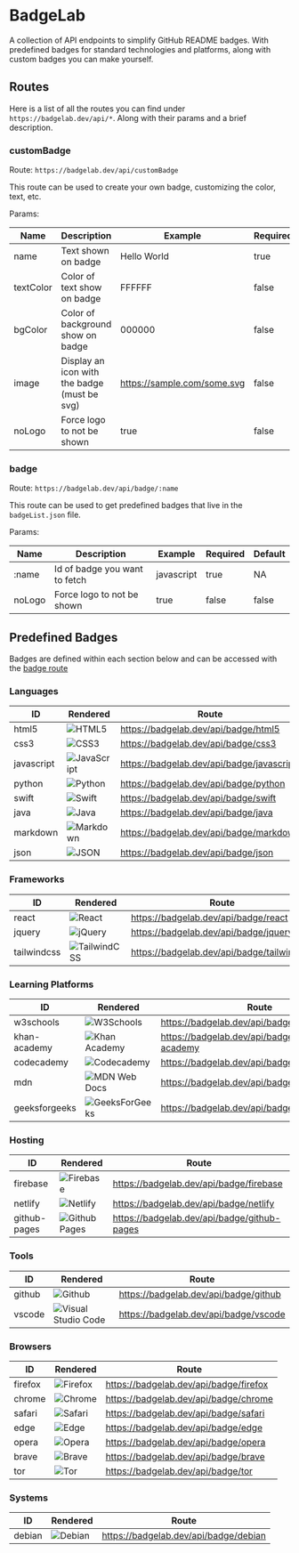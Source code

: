 # BadgeLab

A collection of API endpoints to simplify GitHub README badges. With predefined badges for standard technologies and platforms, along with custom badges you can make yourself.

## Routes

Here is a list of all the routes you can find under `https://badgelab.dev/api/*`. Along with their params and a brief description.

### customBadge

Route:
`https://badgelab.dev/api/customBadge`

This route can be used to create your own badge, customizing the color, text, etc.

Params:

| Name      | Description                                  | Example                       | Required | Default |
| --------- | -------------------------------------------- | ----------------------------- | -------- | ------- |
| name      | Text shown on badge                          | Hello World                   | true     | NA      |
| textColor | Color of text show on badge                  | FFFFFF                        | false    | white   |
| bgColor   | Color of background show on badge            | 000000                        | false    | black   |
| image     | Display an icon with the badge (must be svg) | <https://sample.com/some.svg> | false    | "null"  |
| noLogo    | Force logo to not be shown                   | true                          | false    | false   |

### badge

Route:
`https://badgelab.dev/api/badge/:name`

This route can be used to get predefined badges that live in the `badgeList.json` file.

Params:

| Name   | Description                   | Example    | Required | Default |
| ------ | ----------------------------- | ---------- | -------- | ------- |
| :name  | Id of badge you want to fetch | javascript | true     | NA      |
| noLogo | Force logo to not be shown    | true       | false    | false   |

## Predefined Badges

Badges are defined within each section below and can be accessed with the [badge route](#badge)

### Languages

| ID         | Rendered                                                 | Route                                       |
| ---------- | -------------------------------------------------------- | ------------------------------------------- |
| html5      | ![HTML5](https://badgelab.dev/api/badge/html5)           | <https://badgelab.dev/api/badge/html5>      |
| css3       | ![CSS3](https://badgelab.dev/api/badge/css3)             | <https://badgelab.dev/api/badge/css3>       |
| javascript | ![JavaScript](https://badgelab.dev/api/badge/javascript) | <https://badgelab.dev/api/badge/javascript> |
| python     | ![Python](https://badgelab.dev/api/badge/python)         | <https://badgelab.dev/api/badge/python>     |
| swift      | ![Swift](https://badgelab.dev/api/badge/swift)           | <https://badgelab.dev/api/badge/swift>      |
| java       | ![Java](https://badgelab.dev/api/badge/java)             | <https://badgelab.dev/api/badge/java>       |
| markdown   | ![Markdown](https://badgelab.dev/api/badge/markdown)     | <https://badgelab.dev/api/badge/markdown>   |
| json       | ![JSON](https://badgelab.dev/api/badge/json)             | <https://badgelab.dev/api/badge/json>       |

### Frameworks
| ID          | Rendered                                                   | Route                                        |
| ----------- | ---------------------------------------------------------- | -------------------------------------------- |
| react       | ![React](https://badgelab.dev/api/badge/react)             | <https://badgelab.dev/api/badge/react>       |
| jquery      | ![jQuery](https://badgelab.dev/api/badge/jquery)           | <https://badgelab.dev/api/badge/jquery>      |
| tailwindcss | ![TailwindCSS](https://badgelab.dev/api/badge/tailwindcss) | <https://badgelab.dev/api/badge/tailwindcss> |

### Learning Platforms

| ID            | Rendered                                                       | Route                                          |
| ------------- | -------------------------------------------------------------- | ---------------------------------------------- |
| w3schools     | ![W3Schools](https://badgelab.dev/api/badge/w3schools)         | <https://badgelab.dev/api/badge/w3schools>     |
| khan-academy  | ![Khan Academy](https://badgelab.dev/api/badge/khan-academy)   | <https://badgelab.dev/api/badge/khan-academy>  |
| codecademy    | ![Codecademy](https://badgelab.dev/api/badge/codecademy)       | <https://badgelab.dev/api/badge/codecademy>    |
| mdn           | ![MDN Web Docs](https://badgelab.dev/api/badge/mdn)            | <https://badgelab.dev/api/badge/mdn>           |
| geeksforgeeks | ![GeeksForGeeks](https://badgelab.dev/api/badge/geeksforgeeks) | <https://badgelab.dev/api/badge/geeksforgeeks> |

### Hosting

| ID           | Rendered                                                     | Route                                         |
| ------------ | ------------------------------------------------------------ | --------------------------------------------- |
| firebase     | ![Firebase](https://badgelab.dev/api/badge/firebase)         | <https://badgelab.dev/api/badge/firebase>     |
| netlify      | ![Netlify](https://badgelab.dev/api/badge/netlify)           | <https://badgelab.dev/api/badge/netlify>      |
| github-pages | ![Github Pages](https://badgelab.dev/api/badge/github-pages) | <https://badgelab.dev/api/badge/github-pages> |

### Tools

| ID     | Rendered                                                     | Route                                   |
| ------ | ------------------------------------------------------------ | --------------------------------------- |
| github | ![Github](https://badgelab.dev/api/badge/github)             | <https://badgelab.dev/api/badge/github> |
| vscode | ![Visual Studio Code](https://badgelab.dev/api/badge/vscode) | <https://badgelab.dev/api/badge/vscode> |

### Browsers
| ID      | Rendered                                           | Route                                    |
| ------- | -------------------------------------------------- | ---------------------------------------- |
| firefox | ![Firefox](https://badgelab.dev/api/badge/firefox) | <https://badgelab.dev/api/badge/firefox> |
| chrome  | ![Chrome](https://badgelab.dev/api/badge/chrome)   | <https://badgelab.dev/api/badge/chrome>  |
| safari  | ![Safari](https://badgelab.dev/api/badge/safari)   | <https://badgelab.dev/api/badge/safari>  |
| edge    | ![Edge](https://badgelab.dev/api/badge/edge)       | <https://badgelab.dev/api/badge/edge>    |
| opera   | ![Opera](https://badgelab.dev/api/badge/opera)     | <https://badgelab.dev/api/badge/opera>   |
| brave   | ![Brave](https://badgelab.dev/api/badge/brave)     | <https://badgelab.dev/api/badge/brave>   |
| tor     | ![Tor](https://badgelab.dev/api/badge/tor)         | <https://badgelab.dev/api/badge/tor>     |


### Systems
| ID     | Rendered                                         | Route                                   |
| ------ | ------------------------------------------------ | --------------------------------------- |
| debian | ![Debian](https://badgelab.dev/api/badge/debian) | <https://badgelab.dev/api/badge/debian> |
